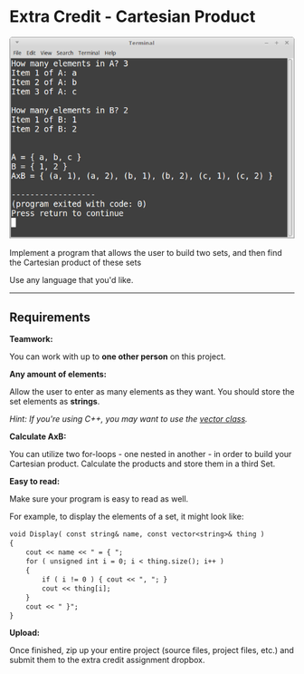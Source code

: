 # Extra Credit - Cartesian Product

![cross product](crossproduct.png)

Implement a program that allows the user to build two sets,
and then find the Cartesian product of these sets

Use any language that you'd like.

---

## Requirements

**Teamwork:** 

You can work with up to **one other person** on this project.


**Any amount of elements:**

Allow the user to enter as many elements as they want. You should store
the set elements as **strings**.

*Hint: If you're using C++, you may want to use the [vector class](http://www.cplusplus.com/reference/vector/vector/).*

**Calculate AxB:**

You can utilize two for-loops - one nested in another - in order to build
your Cartesian product. Calculate the products and store them in a third Set.

**Easy to read:**

Make sure your program is easy to read as well. 

For example, to display the elements of a set, it might look like:

	void Display( const string& name, const vector<string>& thing )
	{
		cout << name << " = { ";
		for ( unsigned int i = 0; i < thing.size(); i++ )
		{
			if ( i != 0 ) { cout << ", "; }
			cout << thing[i];
		}
		cout << " }";
	}

**Upload:**

Once finished, zip up your entire project (source files, project files, etc.)
and submit them to the extra credit assignment dropbox.

